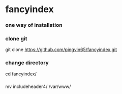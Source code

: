# fancyindex
### one way of installation
### clone git
 git clone https://github.com/pingvin65/fancyindex.git
### change directory
cd fancyindex/
### 
mv includeheader4/ /var/www/
